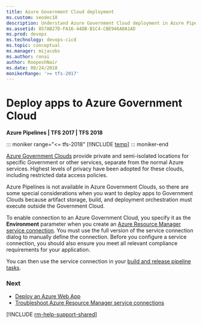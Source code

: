 ```yaml
---
title: Azure Government Cloud deployment
ms.custom: seodec18
description: Understand Azure Government Cloud deployment in Azure Pipelines and Team Foundation Server (TFS)
ms.assetid: 857AB27D-FA16-44DB-B1C4-CBE946A0A1AD
ms.prod: devops
ms.technology: devops-cicd
ms.topic: conceptual
ms.manager: mijacobs
ms.author: ronai
author: RoopeshNair
ms.date: 08/24/2018
monikerRange: '>= tfs-2017'
---
```


# Deploy apps to Azure Government Cloud

**Azure Pipelines | TFS 2017  | TFS 2018**

::: moniker range="<= tfs-2018"
[!INCLUDE [temp](../_shared/concept-rename-note.md)]
::: moniker-end

[Azure Government Clouds](https://azure.microsoft.com/overview/clouds/government/)
provide private and semi-isolated locations for specific Government or other services, separate from the normal
Azure services. Highest levels of privacy have been adopted for these clouds, including restricted data access policies.

Azure Pipelines is not available in Azure Government Clouds, so there are some special considerations when you
want to deploy apps to Government Clouds because artifact storage, build,
and deployment orchestration must execute outside the Government Cloud.

To enable connection to an Azure Government Cloud, you specify it as the **Environment** parameter when you create an
[Azure Resource Manager service connection](connect-to-azure.md).
You must use the full version of the service connection dialog to manually define the connection.
Before you configure a service connection, you should also ensure you meet all relevant compliance requirements for your application.

You can then use the service connection in your [build and release pipeline tasks](../tasks/index.md).

### Next

* [Deploy an Azure Web App](../apps/cd/deploy-webdeploy-webapps.md)
* [Troubleshoot Azure Resource Manager service connections](../release/azure-rm-endpoint.md)

[!INCLUDE [rm-help-support-shared](../_shared/rm-help-support-shared.md)]
